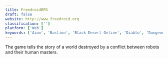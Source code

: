 ```yaml
---
title: FreedroidRPG
draft: false 
website: http://www.freedroid.org
classification: ['']
platform: ['Web']
keywords: ['Aion', 'Bastion', 'Black Desert Online', 'Diablo', 'Dungeon Siege 2', 'Erebus', 'Eternal Lands', 'Evol Online', 'Grim Dawn', 'Guild Wars', 'Nox', 'Oceanhorn', 'OpenMW', 'Realms of Ancient War', 'Sacred', 'Summoning Wars', 'The Elder Scrolls', 'Torchlight', 'World of Warcraft']
---
```

The game tells the story of a world destroyed by a conflict between robots and their human masters.